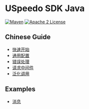 # USpeedo SDK Java

[![Maven](https://img.shields.io/maven-central/v/com.uspeedo/uspeedo-sdk-java.svg?label=Maven)](https://search.maven.org/search?q=g:%22software.amazon.awssdk%22%20AND%20a:%22s3%22)
[![Apache 2 License](https://img.shields.io/packagist/l/aws/aws-sdk-php.svg?style=flat)](http://aws.amazon.com/apache-2-0/)

## Chinese Guide

* [快速开始](docs/quickstart.md)
* [通用配置](docs/configure.md)
* [错误处理](docs/error.md)
* [请求中间件](docs/middleware.md)
* [泛化调用](docs/generic.md)

## Examples

- [消息](examples/sms)
